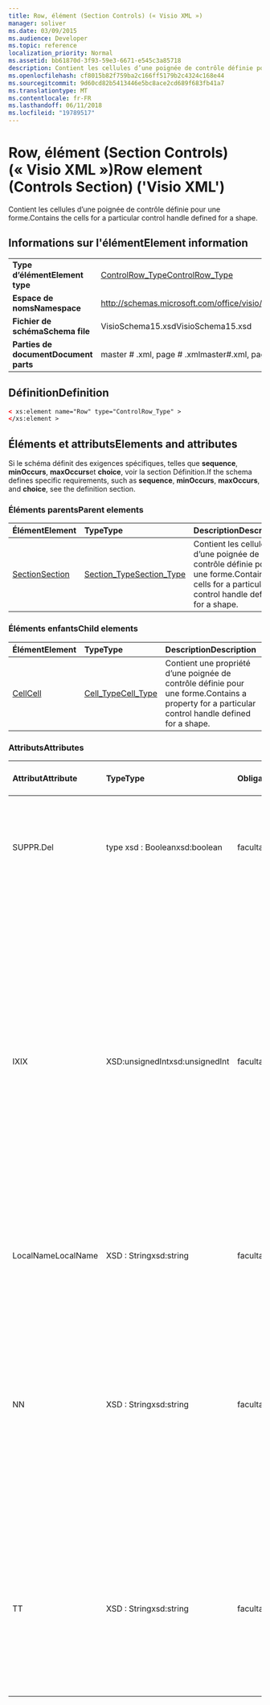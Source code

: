 ```yaml
---
title: Row, élément (Section Controls) (« Visio XML »)
manager: soliver
ms.date: 03/09/2015
ms.audience: Developer
ms.topic: reference
localization_priority: Normal
ms.assetid: bb61870d-3f93-59e3-6671-e545c3a85718
description: Contient les cellules d’une poignée de contrôle définie pour une forme.
ms.openlocfilehash: cf8015b82f759ba2c166ff5179b2c4324c168e44
ms.sourcegitcommit: 9d60cd82b5413446e5bc8ace2cd689f683fb41a7
ms.translationtype: MT
ms.contentlocale: fr-FR
ms.lasthandoff: 06/11/2018
ms.locfileid: "19789517"
---
```

# <a name="row-element-controls-section-visio-xml"></a><span data-ttu-id="16781-103">Row, élément (Section Controls) (« Visio XML »)</span><span class="sxs-lookup"><span data-stu-id="16781-103">Row element (Controls Section) ('Visio XML')</span></span>

<span data-ttu-id="16781-104">Contient les cellules d’une poignée de contrôle définie pour une forme.</span><span class="sxs-lookup"><span data-stu-id="16781-104">Contains the cells for a particular control handle defined for a shape.</span></span>
  
## <a name="element-information"></a><span data-ttu-id="16781-105">Informations sur l'élément</span><span class="sxs-lookup"><span data-stu-id="16781-105">Element information</span></span>

|||
|:-----|:-----|
|<span data-ttu-id="16781-106">**Type d’élément**</span><span class="sxs-lookup"><span data-stu-id="16781-106">**Element type**</span></span> <br/> |[<span data-ttu-id="16781-107">ControlRow_Type</span><span class="sxs-lookup"><span data-stu-id="16781-107">ControlRow_Type</span></span>](controlrow_type-complextypevisio-xml.md) <br/> |
|<span data-ttu-id="16781-108">**Espace de noms**</span><span class="sxs-lookup"><span data-stu-id="16781-108">**Namespace**</span></span> <br/> |http://schemas.microsoft.com/office/visio/2012/main  <br/> |
|<span data-ttu-id="16781-109">**Fichier de schéma**</span><span class="sxs-lookup"><span data-stu-id="16781-109">**Schema file**</span></span> <br/> |<span data-ttu-id="16781-110">VisioSchema15.xsd</span><span class="sxs-lookup"><span data-stu-id="16781-110">VisioSchema15.xsd</span></span>  <br/> |
|<span data-ttu-id="16781-111">**Parties de document**</span><span class="sxs-lookup"><span data-stu-id="16781-111">**Document parts**</span></span> <br/> |<span data-ttu-id="16781-112">master # .xml, page # .xml</span><span class="sxs-lookup"><span data-stu-id="16781-112">master#.xml, page#.xml</span></span>  <br/> |
   
## <a name="definition"></a><span data-ttu-id="16781-113">Définition</span><span class="sxs-lookup"><span data-stu-id="16781-113">Definition</span></span>

```XML
< xs:element name="Row" type="ControlRow_Type" >
</xs:element >
```

## <a name="elements-and-attributes"></a><span data-ttu-id="16781-114">Éléments et attributs</span><span class="sxs-lookup"><span data-stu-id="16781-114">Elements and attributes</span></span>

<span data-ttu-id="16781-115">Si le schéma définit des exigences spécifiques, telles que **sequence**, **minOccurs**, **maxOccurs**et **choice**, voir la section Définition.</span><span class="sxs-lookup"><span data-stu-id="16781-115">If the schema defines specific requirements, such as **sequence**, **minOccurs**, **maxOccurs**, and **choice**, see the definition section.</span></span> 
  
### <a name="parent-elements"></a><span data-ttu-id="16781-116">Éléments parents</span><span class="sxs-lookup"><span data-stu-id="16781-116">Parent elements</span></span>

|<span data-ttu-id="16781-117">**Élément**</span><span class="sxs-lookup"><span data-stu-id="16781-117">**Element**</span></span>|<span data-ttu-id="16781-118">**Type**</span><span class="sxs-lookup"><span data-stu-id="16781-118">**Type**</span></span>|<span data-ttu-id="16781-119">**Description**</span><span class="sxs-lookup"><span data-stu-id="16781-119">**Description**</span></span>|
|:-----|:-----|:-----|
|[<span data-ttu-id="16781-120">Section</span><span class="sxs-lookup"><span data-stu-id="16781-120">Section</span></span>](section-element-sheet_type-complextypevisio-xml.md) <br/> |[<span data-ttu-id="16781-121">Section_Type</span><span class="sxs-lookup"><span data-stu-id="16781-121">Section_Type</span></span>](section_type-complextypevisio-xml.md) <br/> |<span data-ttu-id="16781-122">Contient les cellules d’une poignée de contrôle définie pour une forme.</span><span class="sxs-lookup"><span data-stu-id="16781-122">Contains the cells for a particular control handle defined for a shape.</span></span>  <br/> |
   
### <a name="child-elements"></a><span data-ttu-id="16781-123">Éléments enfants</span><span class="sxs-lookup"><span data-stu-id="16781-123">Child elements</span></span>

|<span data-ttu-id="16781-124">**Élément**</span><span class="sxs-lookup"><span data-stu-id="16781-124">**Element**</span></span>|<span data-ttu-id="16781-125">**Type**</span><span class="sxs-lookup"><span data-stu-id="16781-125">**Type**</span></span>|<span data-ttu-id="16781-126">**Description**</span><span class="sxs-lookup"><span data-stu-id="16781-126">**Description**</span></span>|
|:-----|:-----|:-----|
|[<span data-ttu-id="16781-127">Cell</span><span class="sxs-lookup"><span data-stu-id="16781-127">Cell</span></span>](cell-element-controls-rowvisio-xml.md) <br/> |[<span data-ttu-id="16781-128">Cell_Type</span><span class="sxs-lookup"><span data-stu-id="16781-128">Cell_Type</span></span>](cell_type-complextypevisio-xml.md) <br/> |<span data-ttu-id="16781-129">Contient une propriété d’une poignée de contrôle définie pour une forme.</span><span class="sxs-lookup"><span data-stu-id="16781-129">Contains a property for a particular control handle defined for a shape.</span></span>  <br/> |
   
### <a name="attributes"></a><span data-ttu-id="16781-130">Attributs</span><span class="sxs-lookup"><span data-stu-id="16781-130">Attributes</span></span>

|<span data-ttu-id="16781-131">**Attribut**</span><span class="sxs-lookup"><span data-stu-id="16781-131">**Attribute**</span></span>|<span data-ttu-id="16781-132">**Type**</span><span class="sxs-lookup"><span data-stu-id="16781-132">**Type**</span></span>|<span data-ttu-id="16781-133">**Obligatoire**</span><span class="sxs-lookup"><span data-stu-id="16781-133">**Required**</span></span>|<span data-ttu-id="16781-134">**Description**</span><span class="sxs-lookup"><span data-stu-id="16781-134">**Description**</span></span>|<span data-ttu-id="16781-135">**Valeurs possibles**</span><span class="sxs-lookup"><span data-stu-id="16781-135">**Possible values**</span></span>|
|:-----|:-----|:-----|:-----|:-----|
|<span data-ttu-id="16781-136">SUPPR.</span><span class="sxs-lookup"><span data-stu-id="16781-136">Del</span></span>  <br/> |<span data-ttu-id="16781-137">type xsd : Boolean</span><span class="sxs-lookup"><span data-stu-id="16781-137">xsd:boolean</span></span>  <br/> |<span data-ttu-id="16781-138">facultatif</span><span class="sxs-lookup"><span data-stu-id="16781-138">optional</span></span>  <br/> |<span data-ttu-id="16781-139">Spécifie si une ligne qui sinon serait héritée à partir d’une forme de base a été supprimée.</span><span class="sxs-lookup"><span data-stu-id="16781-139">Specifies whether a row that would otherwise be inherited from a master shape has been deleted.</span></span>  <br/> |<span data-ttu-id="16781-140">Valeurs du type de type xsd : Boolean.</span><span class="sxs-lookup"><span data-stu-id="16781-140">Values of the xsd:boolean type.</span></span>  <br/> |
|<span data-ttu-id="16781-141">IX</span><span class="sxs-lookup"><span data-stu-id="16781-141">IX</span></span>  <br/> |<span data-ttu-id="16781-142">XSD:unsignedInt</span><span class="sxs-lookup"><span data-stu-id="16781-142">xsd:unsignedInt</span></span>  <br/> |<span data-ttu-id="16781-143">facultatif</span><span class="sxs-lookup"><span data-stu-id="16781-143">optional</span></span>  <br/> |<span data-ttu-id="16781-144">Spécifie l’identificateur de base 1 pour la ligne.</span><span class="sxs-lookup"><span data-stu-id="16781-144">Specifies the one-based identifier for the row.</span></span> <span data-ttu-id="16781-145">Il doit être unique et supérieur à d’autres identificateurs dans la même section. L’attribut IX est utilisée uniquement pour les caractère, connexion, champ, FillGradient, sections Geometry, Layer, LineGradient, paragraphe, réviseur, zéro et onglets.</span><span class="sxs-lookup"><span data-stu-id="16781-145">It should be unqiue and greater than other identifiers in the same section.The IX attribute is only used for the Character, Connection, Field, FillGradient, Geometry, Layer, LineGradient, Paragraph, Reviewer, Scratch, and Tabs sections.</span></span> <span data-ttu-id="16781-146">Une ligne peut être un des attributs IX ou N.</span><span class="sxs-lookup"><span data-stu-id="16781-146">A row can only have one of the IX or N attributes.</span></span>  <br/> |<span data-ttu-id="16781-147">Valeurs du type xsd:unsignedInt.</span><span class="sxs-lookup"><span data-stu-id="16781-147">Values of the xsd:unsignedInt type.</span></span>  <br/> |
|<span data-ttu-id="16781-148">LocalName</span><span class="sxs-lookup"><span data-stu-id="16781-148">LocalName</span></span>  <br/> |<span data-ttu-id="16781-149">XSD : String</span><span class="sxs-lookup"><span data-stu-id="16781-149">xsd:string</span></span>  <br/> |<span data-ttu-id="16781-150">facultatif</span><span class="sxs-lookup"><span data-stu-id="16781-150">optional</span></span>  <br/> |<span data-ttu-id="16781-151">Spécifie le nom unique dépendant de la langue de la ligne.</span><span class="sxs-lookup"><span data-stu-id="16781-151">Specifies the unique language-dependent name of the row.</span></span>  <br/> |<span data-ttu-id="16781-152">Valeurs du type xsd : String.</span><span class="sxs-lookup"><span data-stu-id="16781-152">Values of the xsd:string type.</span></span>  <br/> |
|<span data-ttu-id="16781-153">N</span><span class="sxs-lookup"><span data-stu-id="16781-153">N</span></span>  <br/> |<span data-ttu-id="16781-154">XSD : String</span><span class="sxs-lookup"><span data-stu-id="16781-154">xsd:string</span></span>  <br/> |<span data-ttu-id="16781-155">facultatif</span><span class="sxs-lookup"><span data-stu-id="16781-155">optional</span></span>  <br/> |<span data-ttu-id="16781-156">Spécifie le nom indépendant du langage unique de la ligne. L’attribut N est utilisée uniquement pour les sections utilisateur, propriété, Actions, contrôle, connexion, lien hypertexte et ActionTag.</span><span class="sxs-lookup"><span data-stu-id="16781-156">Specifies the unique language-independent name of the row.The N attribute is only used for the User, Property, Actions, Control, Connection, Hyperlink, and ActionTag sections.</span></span> <span data-ttu-id="16781-157">Une ligne peut être un des attributs IX ou N.</span><span class="sxs-lookup"><span data-stu-id="16781-157">A row can only have one of the IX or N attributes.</span></span>  <br/> |<span data-ttu-id="16781-158">Valeurs du type xsd : String.</span><span class="sxs-lookup"><span data-stu-id="16781-158">Values of the xsd:string type.</span></span>  <br/> |
|<span data-ttu-id="16781-159">T</span><span class="sxs-lookup"><span data-stu-id="16781-159">T</span></span>  <br/> |<span data-ttu-id="16781-160">XSD : String</span><span class="sxs-lookup"><span data-stu-id="16781-160">xsd:string</span></span>  <br/> |<span data-ttu-id="16781-161">facultatif</span><span class="sxs-lookup"><span data-stu-id="16781-161">optional</span></span>  <br/> |<span data-ttu-id="16781-162">Spécifie le type de chemin d’accès géométrique représentée par la ligne et utilisé dans la visualisation de géométrie.</span><span class="sxs-lookup"><span data-stu-id="16781-162">Specifies the type of the geometric path represented by the row and used in geometry visualization.</span></span> <span data-ttu-id="16781-163">L’attribut T est utilisée uniquement pour la section Geometry.</span><span class="sxs-lookup"><span data-stu-id="16781-163">The T attribute is only used for the Geometry section.</span></span>  <br/> |<span data-ttu-id="16781-164">Valeurs du type xsd : String.</span><span class="sxs-lookup"><span data-stu-id="16781-164">Values of the xsd:string type.</span></span>  <br/> |
   

